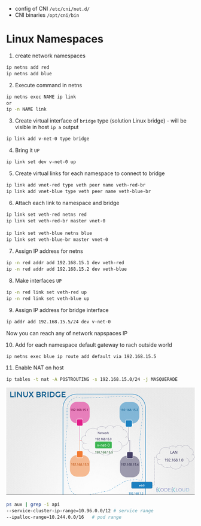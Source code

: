 - config of CNI `/etc/cni/net.d/`
- CNI binaries `/opt/cni/bin`


# Linux Namespaces
1. create network namespaces
```bash
ip netns add red
ip netns add blue
```

2. Execute command in netns
```bash
ip netns exec NAME ip link
or
ip -n NAME link
```

3. Create virtual interface of `bridge` type (solution Linux bridge) - will be visible in host `ip a` output 
```bash
ip link add v-net-0 type bridge
```

4. Bring it `UP`
```bash
ip link set dev v-net-0 up
```

5. Create virtual links for each namespace to connect to bridge
```bash
ip link add vnet-red type veth peer name veth-red-br
ip link add vnet-blue type veth peer name veth-blue-br
```

6. Attach each link to namespace and bridge
```bash
ip link set veth-red netns red
ip link set veth-red-br master vnet-0

ip link set veth-blue netns blue
ip link set veth-blue-br master vnet-0
```

7. Assign IP address for netns
```bash
ip -n red addr add 192.168.15.1 dev veth-red
ip -n red addr add 192.168.15.2 dev veth-blue
```

8. Make interfaces `UP`
```bash
ip -n red link set veth-red up
ip -n red link set veth-blue up
```

9. Assign IP address for bridge interface
```bash
ip addr add 192.168.15.5/24 dev v-net-0
```
Now you can reach any of network napspaces IP

10. Add for each namespace default gateway to rach outside world
```bash
ip netns exec blue ip route add default via 192.168.15.5
```

11. Enable NAT on host
```bash
ip tables -t nat -A POSTROUTING -s 192.168.15.0/24 -j MASQUERADE
```

![Alt text](images/linux_net_namespace.png)




``` bash
ps aux | grep -i api
--service-cluster-ip-range=10.96.0.0/12 # service range
--ipalloc-range=10.244.0.0/16   # pod range
```